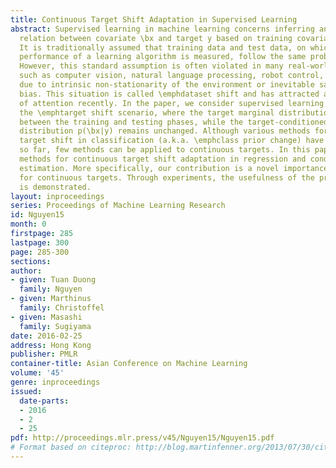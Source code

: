 ```yaml
---
title: Continuous Target Shift Adaptation in Supervised Learning
abstract: Supervised learning in machine learning concerns inferring an underlying
  relation between covariate \bx and target y based on training covariate-target data.
  It is traditionally assumed that training data and test data, on which the generalization
  performance of a learning algorithm is measured, follow the same probability distribution.
  However, this standard assumption is often violated in many real-world applications
  such as computer vision, natural language processing, robot control, or survey design,
  due to intrinsic non-stationarity of the environment or inevitable sample selection
  bias. This situation is called \emphdataset shift and has attracted a great deal
  of attention recently. In the paper, we consider supervised learning problems under
  the \emphtarget shift scenario, where the target marginal distribution p(y) changes
  between the training and testing phases, while the target-conditioned covariate
  distribution p(\bx|y) remains unchanged. Although various methods for mitigating
  target shift in classification (a.k.a. \emphclass prior change) have been developed
  so far, few methods can be applied to continuous targets. In this paper, we propose
  methods for continuous target shift adaptation in regression and conditional density
  estimation. More specifically, our contribution is a novel importance weight estimator
  for continuous targets. Through experiments, the usefulness of the proposed method
  is demonstrated.
layout: inproceedings
series: Proceedings of Machine Learning Research
id: Nguyen15
month: 0
firstpage: 285
lastpage: 300
page: 285-300
sections: 
author:
- given: Tuan Duong
  family: Nguyen
- given: Marthinus
  family: Christoffel
- given: Masashi
  family: Sugiyama
date: 2016-02-25
address: Hong Kong
publisher: PMLR
container-title: Asian Conference on Machine Learning
volume: '45'
genre: inproceedings
issued:
  date-parts:
  - 2016
  - 2
  - 25
pdf: http://proceedings.mlr.press/v45/Nguyen15/Nguyen15.pdf
# Format based on citeproc: http://blog.martinfenner.org/2013/07/30/citeproc-yaml-for-bibliographies/
---
```

